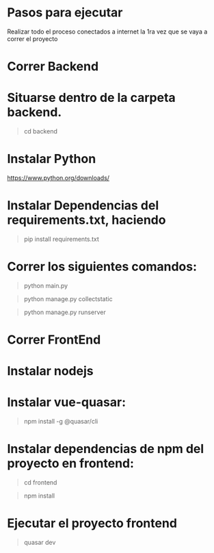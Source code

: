 # Pasos para ejecutar

Realizar todo el proceso conectados a internet la 1ra vez que se vaya a correr el proyecto

# Correr Backend
# Situarse dentro de la carpeta backend.
>cd backend
# Instalar Python
https://www.python.org/downloads/
# Instalar Dependencias del requirements.txt, haciendo 
>pip install requirements.txt
# Correr los siguientes comandos:
>python main.py

>python manage.py collectstatic

>python manage.py runserver

# Correr FrontEnd
# Instalar nodejs
# Instalar vue-quasar:
>npm install -g @quasar/cli

# Instalar dependencias de npm del proyecto en frontend:
>cd frontend

>npm install

# Ejecutar el proyecto frontend
>quasar dev

